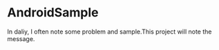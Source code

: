 AndroidSample
=============

In daliy, I often note some problem and sample.This project will note the message.
